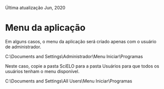 Última atualização Jun, 2020


# Menu da aplicação


Em alguns casos, o menu da aplicação será criado apenas com o usuário de administrador. 


  C:\\Documents and Settings\\Administrador\\Menu Iniciar\\Programas


Neste caso, copie a pasta SciELO para a pasta Usuários para que todos os usuários tenham o menu disponível. 


  C:\\Documents and Settings\\All Users\\Menu Iniciar\\Programas

